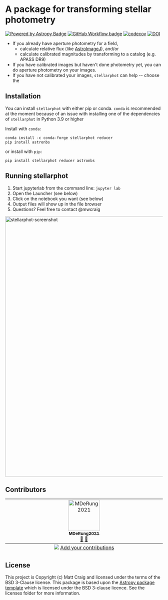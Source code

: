# A package for transforming stellar photometry

[![Powered by Astropy Badge](http://img.shields.io/badge/powered%20by-AstroPy-orange.svg?style=flat)](http://www.astropy.org) [![GitHub Workflow badge](https://github.com/feder-observatory/stellarphot/workflows/Test/badge.svg?branch=main)](https://github.com/feder-observatory/stellarphot/actions?query=workflow%3ATest) [![codecov](https://codecov.io/gh/feder-observatory/stellarphot/graph/badge.svg?token=uVrdNencSQ)](https://codecov.io/gh/feder-observatory/stellarphot) [![DOI](https://zenodo.org/badge/DOI/10.5281/zenodo.10679636.svg)](https://doi.org/10.5281/zenodo.10679636)


+ If you already have aperture photometry for a field,
    * calculate relative flux (like [AstroImageJ](https://www.astro.louisville.edu/software/astroimagej/)), and/or
    * calculate calibrated magnitudes by transforming to a catalog (e.g. APASS DR9)
+ If you have calibrated images but haven't done photometry yet, you can do aperture photometry on your images.
+ If you have not calibrated your images, `stellarphot` can help -- choose the


## Installation

You can install `stellarphot` with either pip or conda. `conda` is recommended at the moment because of an issue with installing one of the dependencies of `stellarphot` in Python 3.9 or higher

Install with `conda`:

```
conda install -c conda-forge stellarphot reducer
pip install astronbs
```

or install with `pip`:

```
pip install stellarphot reducer astronbs
```

## Running stellarphot

1. Start jupyterlab from the command line: `jupyter lab`
2. Open the Launcher (see below)
3. Click on the notebook you want (see below)
4. Output files will show up in the file browser
5. Questions? Feel free to contact @mwcraig

<img width="833" alt="stellarphot-screenshot" src="https://user-images.githubusercontent.com/1147167/200139186-100934ca-6d1e-46f9-ac89-a83d05528bb2.png">


## Contributors

<!-- ALL-CONTRIBUTORS-LIST:START - Do not remove or modify this section -->
<!-- prettier-ignore-start -->
<!-- markdownlint-disable -->
<table>
  <tbody>
    <tr>
      <td align="center" valign="top" width="14.28%"><a href="https://github.com/MDeRung2021"><img src="https://avatars.githubusercontent.com/u/90003875?v=4?s=100" width="100px;" alt="MDeRung2021"/><br /><sub><b>MDeRung2021</b></sub></a><br /><a href="https://github.com/JuanCab/stellarphot/issues?q=author%3AMDeRung2021" title="Bug reports">🐛</a> <a href="#userTesting-MDeRung2021" title="User Testing">📓</a></td>
    </tr>
  </tbody>
  <tfoot>
    <tr>
      <td align="center" size="13px" colspan="7">
        <img src="https://raw.githubusercontent.com/all-contributors/all-contributors-cli/1b8533af435da9854653492b1327a23a4dbd0a10/assets/logo-small.svg">
          <a href="https://all-contributors.js.org/docs/en/bot/usage">Add your contributions</a>
        </img>
      </td>
    </tr>
  </tfoot>
</table>

<!-- markdownlint-restore -->
<!-- prettier-ignore-end -->

<!-- ALL-CONTRIBUTORS-LIST:END -->


## License

This project is Copyright (c) Matt Craig and licensed under
the terms of the BSD 3-Clause license. This package is based upon
the [Astropy package template](https://github.com/astropy/package-template>)
which is licensed under the BSD 3-clause licence. See the licenses folder for
more information.
